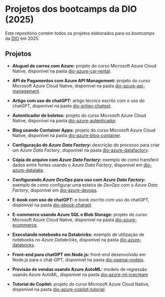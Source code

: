 # Projetos dos bootcamps da DIO (2025)

Este repositório contém todos os projetos elaborados para os *bootcamp*s da [DIO](https://dio.me) em 2025.

## Projetos

* **Aluguel de carros com Azure:** projeto do curso Microsoft Azure Cloud Native, disponível na pasta [dio-azure-car-rental](dio-azure-car-rental/).

* **API de Pagamentos com Azure API Management:** projeto do curso Microsoft Azure Cloud Native, disponível na pasta [dio-azure-api-management](dio-azure-api-management/).

* **Artigo com uso de chatGPT:** artigo técnico escrito com o uso do chatGPT, disponível na pasta [dio-artigo-chatgpt](dio-artigo-chatgpt/).

* **Autenticador de boletos:** projeto do curso Microsoft Azure Cloud Native, disponível na pasta [dio-azure-autenticador](dio-azure-autenticador/).

* **Blog usando Container Apps:** projeto do curso Microsoft Azure Cloud Native, disponível na pasta [dio-azure-blog-container](dio-azure-blog-container/).

* **Configuração do *Azure Data Factory*:** descrição do processo para criar um *Azure Data Factory*, disponível na pasta [dio-azure-datafactory](dio-azure-datafactory/).

* **Cópia de arquivo com *Azure Data Factory*:** exemplo de como transferir dados entre fontes usando o *Azure Data Factory*, disponível em [dio-azure-datalake](dio-azure-datalake/).

* **Configurando *Azure DevOps* para uso com *Azure Data Factory*:** exemplo de como configurar uma esteira de *DevOps* com o *Azure Data Factory*, disponível em [dio-azure-devops](dio-azure-devops/).

* **E-book com uso de chatGPT:** e-book escrito com uso do chatGPT, disponível na pasta [dio-ebook-chatgpt](dio-ebook-chatgpt/)

* **E-commerce usando Azure SQL e Blob Storage:** projeto do curso Microsoft Azure Cloud Native, disponível na pasta [dio-azure-ecommerce](dio-azure-ecommerce/).

* **Executando notebooks no Databricks:** exemplo de utilização de notebooks no *Azure Databricks*, disponível na pasta [dio-azure-databricks](dio-azure-databricks/).

* **Front-end para chatGPT em Node.js:** front-end desenvolvido em Node.js para o chat-GPT, disponível na pasta [dio-openai-nodejs](dio-openai-nodejs/).

* **Previsão de vendas usando Azure AutoML:** modelo de regressão usando Azure AutoML, disponível na pasta [dio-azure-ml-icecream](dio-azure-ml-icecream/)

* **Tutorial de Copilot:** projeto do curso Microsoft Azure Cloud Native, disponível na pasta [dio-azure-copilot-tutorial](dio-azure-copilot-tutorial/).
